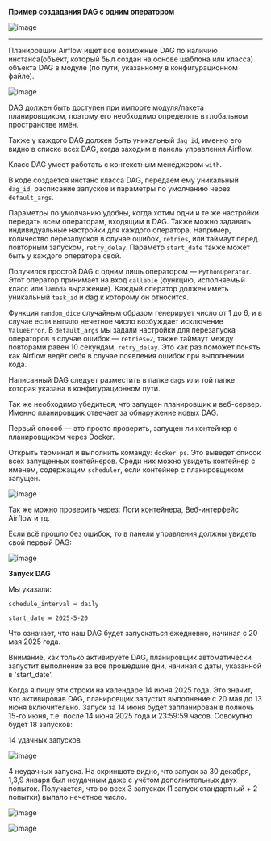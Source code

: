 **Пример создадания DAG с одним оператором**

![image](https://github.com/user-attachments/assets/e724fdbe-4236-4f0d-b341-f4aeb1afc248)

------------------------------------

Планировщик Airflow ищет все возможные DAG по наличию инстанса(объект, который был создан на основе шаблона или класса) объекта DAG в модуле (по пути, указанному в конфигурационном файле).

![image](https://github.com/user-attachments/assets/51cf3f1d-2c91-45f8-bc12-8392171005ae)

DAG должен быть доступен при импорте модуля/пакета планировщиком, поэтому его необходимо определять в глобальном пространстве имён. 

Также у каждого DAG должен быть уникальный `dag_id`, именно его видно в списке всех DAG, когда заходим в панель управления Airflow.

Класс DAG умеет работать с контекстным менеджером `with`. 

В коде создается инстанс класса DAG, передаем ему уникальный `dag_id`, расписание запусков и параметры по умолчанию через `default_args`. 

Параметры по умолчанию удобны, когда хотим одни и те же настройки передать всем операторам, входящим в DAG. Также можно задавать индивидуальные настройки для каждого оператора. Например, количество перезапусков в случае ошибок, `retries`, или таймаут перед повторным запуском, `retry_delay`. Параметр `start_date` также может быть у каждого оператора свой.

Получился простой DAG с одним лишь оператором — `PythonOperator`. Этот оператор принимает на вход `callable` (функцию, исполняемый класс или `lambda` выражение). Каждый оператор должен иметь уникальный `task_id` и dag к которому он относится.

Функция `random_dice` случайным образом генерирует число от 1 до 6, и в случае если выпало нечетное число возбуждает исключение `ValueError`. В `default_args` мы задали настройки для перезапуска операторов в случае ошибок — `retries=2`, также таймаут между повторами равен 10 секундам, `retry_delay`. Это как раз поможет понять как Airflow ведёт себя в случае появления ошибок при выполнении кода.

Написанный DAG следует разместить в папке `dags` или той папке которая указана в конфигурационном пути.

Так же необходимо убедиться, что запущен планировщик и веб-сервер. Именно планировщик отвечает за обнаружение новых DAG.

Первый способ — это просто проверить, запущен ли контейнер с планировщиком через Docker.

Открыть терминал и выполнить команду: `docker ps`. Это выведет список всех запущенных контейнеров. Среди них можно увидеть контейнер с именем, содержащим `scheduler`, если контейнер с планировщиком запущен.

![image](https://github.com/user-attachments/assets/090477db-f2ec-4898-92f8-41fb38acdacc)

Так же можно проверить через: Логи контейнера, Веб-интерфейс Airflow и тд.

Если всё прошло без ошибок, то в панели управления должны увидеть свой первый DAG:

![image](https://github.com/user-attachments/assets/23cb4e40-9cae-4494-90ea-cc68da4f8aa1)

**Запуск DAG**

Мы указали:

```schedule_interval = daily```

```start_date = 2025-5-20```

Что означает, что наш DAG будет запускаться ежедневно, начиная с 20 мая 2025 года.

Внимание, как только активируете DAG, планировщик автоматически запустит выполнение за все прошедшие дни, начиная с даты, указанной в 'start_date'.

Когда я пишу эти строки на календаре 14 июня 2025 года. Это значит, что активировав DAG, планировщик запустит выполнение с 20 мая до 13 июня включительно. Запуск за 14 июня будет запланирован в полночь 15-го июня, т.е. после 14 июня 2025 года и 23:59:59 часов. Совокупно будет 18 запусков:

14 удачных запусков

![image](https://github.com/user-attachments/assets/0d8d1ad0-d490-428b-b944-a0af8e39bf9a)

4 неудачных запуска. На скриншоте видно, что запуск за 30 декабря, 1,3,9 января был неудачным даже с учётом дополнительных двух попыток. Получается, что во всех 3 запусках (1 запуск стандартный + 2 попытки) выпало нечетное число.

![image](https://github.com/user-attachments/assets/3b0f4d19-404b-48ef-a91d-29f2da7d239c)

![image](https://github.com/user-attachments/assets/d906ae43-109f-4eca-9701-d2ea495a8984)

